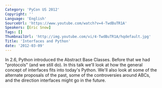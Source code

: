 ```yaml
---
Category: 'PyCon US 2012'
Copyright: ''
Language: 'English'
SourceUrl: 'https://www.youtube.com/watch?v=4-TwdBuTR1A'
Speakers: [Eric Snow]
Tags: []
ThumbnailUrl: 'http://img.youtube.com/vi/4-TwdBuTR1A/hqdefault.jpg'
Title: 'Interfaces and Python'
date: '2012-03-09'
---
```

In 2.6, Python introduced the Abstract Base Classes. Before that we had
"protocols" (and we still do). In this talk we'll look at how the general
concept of interfaces fits into today's Python. We'll also look at some of the
alternate proposals of the past, some of the controversies around ABCs, and
the direction interfaces might go in the future.
